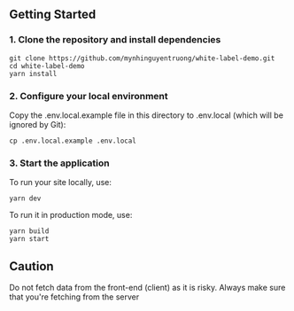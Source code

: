 ## Getting Started

### 1. Clone the repository and install dependencies

```
git clone https://github.com/mynhinguyentruong/white-label-demo.git
cd white-label-demo
yarn install
```

### 2. Configure your local environment

Copy the .env.local.example file in this directory to .env.local (which will be ignored by Git):

```
cp .env.local.example .env.local
```

### 3. Start the application

To run your site locally, use:

```
yarn dev
```

To run it in production mode, use:

```
yarn build
yarn start
```

## Caution
Do not fetch data from the front-end (client) as it is risky. Always make sure that you're fetching from the server
